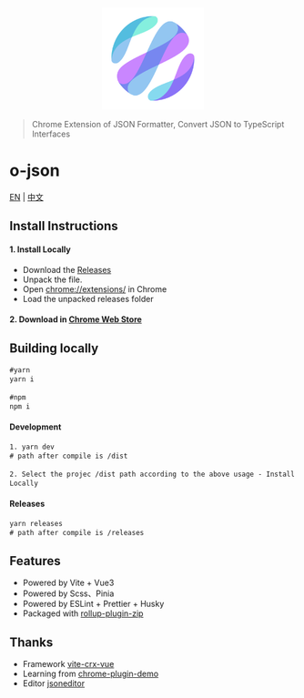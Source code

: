 <p align="center">
  <a href="https://github.com/bojun1995/o-json-crx" target="_blank">
    <img width="180" src="https://github.com/bojun1995/o-json-crx/blob/master/backup/LOGO PNG/o-tools%20%E7%99%BD%E5%BA%95.png" alt="logo">
  </a>
</p>

> Chrome Extension of JSON Formatter, Convert JSON to TypeScript Interfaces

# o-json

[EN](https://github.com/bojun1995/o-json-crx/blob/master/README.md) | [中文](https://github.com/bojun1995/o-json-crx/blob/master/README-CN.md)

## Install Instructions
#### 1. Install Locally

* Download the [Releases](https://github.com/bojun1995/o-json-crx/releases)
* Unpack the file.
* Open [chrome://extensions/](chrome://extensions/) in Chrome
* Load the unpacked releases folder
  
#### 2. Download in [Chrome Web Store](https://chrome.google.com/)

## Building locally
```
#yarn
yarn i

#npm
npm i
```
#### Development
```
1. yarn dev
# path after compile is /dist

2. Select the projec /dist path according to the above usage - Install Locally
```
#### Releases
```
yarn releases
# path after compile is /releases
```

## Features
- Powered by Vite + Vue3
- Powered by Scss、Pinia
- Powered by ESLint + Prettier + Husky
- Packaged with [rollup-plugin-zip](https://www.npmjs.com/package/rollup-plugin-zip)

## Thanks
- Framework [vite-crx-vue](https://github.com/keyding/vite-crx-vue)
- Learning from [chrome-plugin-demo](chrome-plugin-demo)
- Editor [jsoneditor](https://github.com/josdejong/jsoneditor)